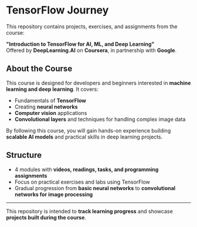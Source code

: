 # TensorFlow Journey

This repository contains projects, exercises, and assignments from the course:

**"Introduction to TensorFlow for AI, ML, and Deep Learning"**  
Offered by **DeepLearning.AI** on **Coursera**, in partnership with **Google**.

## About the Course

This course is designed for developers and beginners interested in **machine learning and deep learning**. It covers:

- Fundamentals of **TensorFlow**  
- Creating **neural networks**  
- **Computer vision** applications  
- **Convolutional layers** and techniques for handling complex image data  

By following this course, you will gain hands-on experience building **scalable AI models** and practical skills in deep learning projects.

## Structure

- 4 modules with **videos, readings, tasks, and programming assignments**  
- Focus on practical exercises and labs using TensorFlow  
- Gradual progression from **basic neural networks** to **convolutional networks for image processing**

---

This repository is intended to **track learning progress** and showcase **projects built during the course**.

